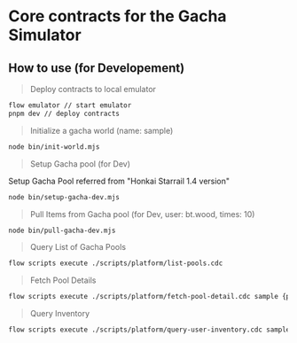# Core contracts for the Gacha Simulator

## How to use (for Developement)

> Deploy contracts to local emulator

```bash
flow emulator // start emulator
pnpm dev // deploy contracts
```

> Initialize a gacha world (name: sample)

```bash
node bin/init-world.mjs
```

> Setup Gacha pool (for Dev)

Setup Gacha Pool referred from "Honkai Starrail 1.4 version"

```bash
node bin/setup-gacha-dev.mjs
```

> Pull Items from Gacha pool (for Dev, user: bt.wood, times: 10)

```bash
node bin/pull-gacha-dev.mjs
```

> Query List of Gacha Pools

```bash
flow scripts execute ./scripts/platform/list-pools.cdc
```

> Fetch Pool Details

```bash
flow scripts execute ./scripts/platform/fetch-pool-detail.cdc sample {poolID}
```

> Query Inventory

```bash
flow scripts execute ./scripts/platform/query-user-inventory.cdc sample bt.wood
```
